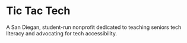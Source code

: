 # Tic Tac Tech

A San Diegan, student-run nonprofit dedicated to teaching seniors tech literacy and advocating for tech accessibility.
